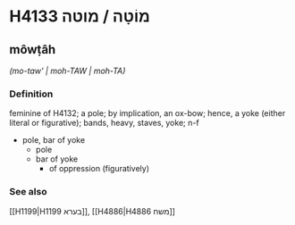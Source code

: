 # H4133 מוֹטָה / מוטה

## môwṭâh

_(mo-taw' | moh-TAW | moh-TA)_

### Definition

feminine of H4132; a pole; by implication, an ox-bow; hence, a yoke (either literal or figurative); bands, heavy, staves, yoke; n-f

- pole, bar of yoke
  - pole
  - bar of yoke
    - of oppression (figuratively)

### See also

[[H1199|H1199 בערא]], [[H4886|H4886 משח]]
